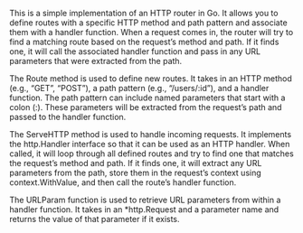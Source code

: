 This is a simple implementation of an HTTP router in Go. It allows you to define routes with a specific HTTP method and path pattern and associate them with a handler function. When a request comes in, the router will try to find a matching route based on the request’s method and path. If it finds one, it will call the associated handler function and pass in any URL parameters that were extracted from the path.

The Route method is used to define new routes. It takes in an HTTP method (e.g., “GET”, “POST”), a path pattern (e.g., “/users/:id”), and a handler function. The path pattern can include named parameters that start with a colon (:). These parameters will be extracted from the request’s path and passed to the handler function.

The ServeHTTP method is used to handle incoming requests. It implements the http.Handler interface so that it can be used as an HTTP handler. When called, it will loop through all defined routes and try to find one that matches the request’s method and path. If it finds one, it will extract any URL parameters from the path, store them in the request’s context using context.WithValue, and then call the route’s handler function.

The URLParam function is used to retrieve URL parameters from within a handler function. It takes in an *http.Request and a parameter name and returns the value of that parameter if it exists.